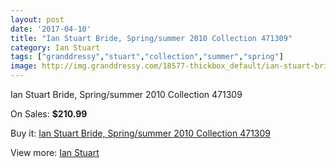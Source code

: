 ```yaml
---
layout: post
date: '2017-04-10'
title: "Ian Stuart Bride, Spring/summer 2010 Collection 471309"
category: Ian Stuart
tags: ["granddressy","stuart","collection","summer","spring"]
image: http://img.granddressy.com/18577-thickbox_default/ian-stuart-bride-spring-summer-2010-collection-471309.jpg
---
```

Ian Stuart Bride, Spring/summer 2010 Collection 471309

On Sales: **$210.99**
<a href="https://www.granddressy.com/en/ian-stuart/17560-ian-stuart-bride-spring-summer-2010-collection-471309.html"><amp-img layout="responsive" width="600" height="600" src="//img.granddressy.com/18577-thickbox_default/ian-stuart-bride-spring-summer-2010-collection-471309.jpg" alt="Ian Stuart Bride, Spring/summer 2010 Collection 471309 0" /></a>

Buy it: [Ian Stuart Bride, Spring/summer 2010 Collection 471309](https://www.granddressy.com/en/ian-stuart/17560-ian-stuart-bride-spring-summer-2010-collection-471309.html "Ian Stuart Bride, Spring/summer 2010 Collection 471309")

View more: [Ian Stuart](https://www.granddressy.com/en/123-ian-stuart "Ian Stuart")